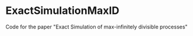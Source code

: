 # ExactSimulationMaxID
 Code for the paper "Exact Simulation of max-infinitely divisible processes"
